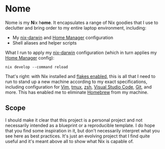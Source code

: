 # Nome

Nome is my **N**ix h**ome**.
It encapsulates a range of Nix goodies that I use to declutter and bring order to my entire laptop environment, including:

- My [nix-darwin] and [Home Manager][hm] configuration
- Shell aliases and helper scripts

What I run to apply my [nix-darwin] configuration (which in turn applies my [Home Manager][hm] config):

```shell
nix develop --command reload
```

That's right: with Nix installed and [flakes enabled][flakes], this is all that I need to run to stand up a new machine according to my exact specifications, including configuration for [Vim](./nix-darwin/home-manager/neovim.nix), [tmux](./nix-darwin/home-manager/tmux.nix), [zsh](./nix-darwin/home-manager/zsh.nix), [Visual Studio Code](./nix-darwin/home-manager/vscode.nix), [Git](./nix-darwin/home-manager/git.nix), and more.
This has enabled me to eliminate [Homebrew] from my machine.

## Scope

I should make it clear that this project is a personal project and not necessarily intended as a blueprint or a reproducible template.
I do hope that you find some inspiration in it, but don't necessarily interpret what you see here as best practices.
It's just an evolving project that I find quite useful and it's meant above all to show what Nix is capable of.

[flakes]: https://nixos.wiki/wiki/Flakes
[hm]: https://github.com/nix-community/home-manager
[homebrew]: https://brew.sh
[nix-darwin]: https://github.com/LnL7/nix-darwin

